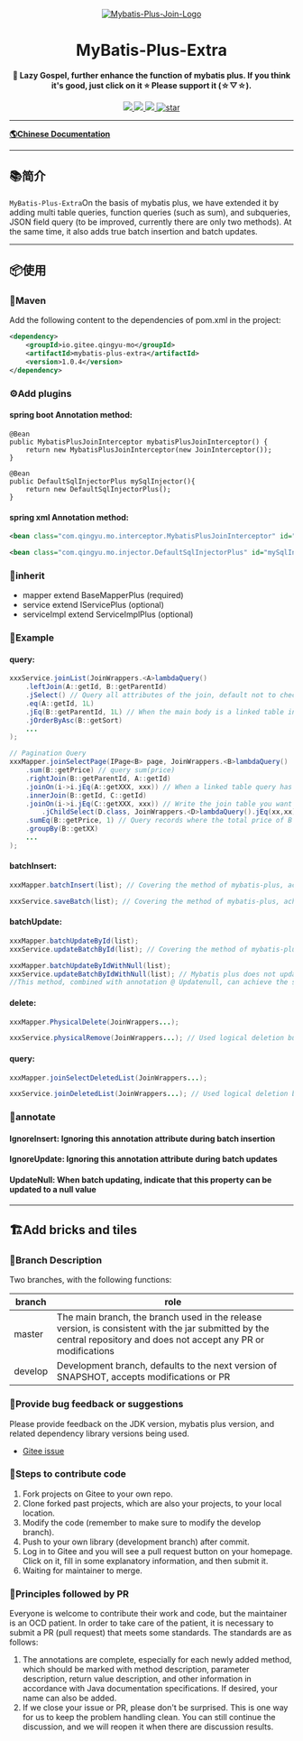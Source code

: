 <p align="center">
  <a href="https://gitee.com/qingyu-mo/mybatis-plus-extra/" target="_blank">
   <img alt="Mybatis-Plus-Join-Logo" src="https://mybatisplusjoin.com/lg.png">
  </a>
</p>
<h1 align="center">MyBatis-Plus-Extra</h1>
<p align="center">
	<strong>🍬 Lazy Gospel, further enhance the function of mybatis plus. If you think it's good, just click on it ⭐ Please support it (☆▽☆).</strong>
</p>

<p align="center">
	<a target="_blank" href="https://central.sonatype.com/artifact/io.gitee.qingyu-mo/mybatis-plus-extra">
		<img src="https://img.shields.io/maven-metadata/v?metadataUrl=https%3A%2F%2Fs01.oss.sonatype.org%2Fservice%2Flocal%2Frepo_groups%2Fpublic%2Fcontent%2Fio%2Fgitee%2Fqingyu-mo%2Fmybatis-plus-extra%2Fmaven-metadata.xml&label=Maven%20Central
" />
	</a>
	<a target="_blank" href="https://license.coscl.org.cn/MulanPSL2">
		<img src="https://img.shields.io/:license-MulanPSL2-blue.svg" />
	</a>
	<a target="_blank" href="https://www.oracle.com/java/technologies/javase/javase-jdk8-downloads.html">
		<img src="https://img.shields.io/badge/JDK-8+-green.svg" />
	</a>
	<a target="_blank" href='https://gitee.com/qingyu-mo/mybatis-plus-extra/stargazers'>
		<img src='https://gitee.com/qingyu-mo/mybatis-plus-extra/badge/star.svg?theme=gvp' alt='star'/>
	</a>
</p>

-------------------------------------------------------------------------------

[**🌎Chinese Documentation**](README.md)

-------------------------------------------------------------------------------

## 📚简介

`MyBatis-Plus-Extra`On the basis of mybatis plus, we have extended it by adding multi table queries, function queries (such as sum), and subqueries,
JSON field query (to be improved, currently there are only two methods). At the same time, it also adds true batch insertion and batch updates.

-------------------------------------------------------------------------------

## 📦使用

### 🍊Maven
Add the following content to the dependencies of pom.xml in the project:

```xml
<dependency>
    <groupId>io.gitee.qingyu-mo</groupId>
    <artifactId>mybatis-plus-extra</artifactId>
    <version>1.0.4</version>
</dependency>
```

### ⚙️Add plugins
#### spring boot Annotation method:

```jave
@Bean
public MybatisPlusJoinInterceptor mybatisPlusJoinInterceptor() {
    return new MybatisPlusJoinInterceptor(new JoinInterceptor());
}

@Bean
public DefaultSqlInjectorPlus mySqlInjector(){
    return new DefaultSqlInjectorPlus();
}
```

#### spring xml Annotation method:
```xml
<bean class="com.qingyu.mo.interceptor.MybatisPlusJoinInterceptor" id="mybatisPlusJoinInterceptor"/>

<bean class="com.qingyu.mo.injector.DefaultSqlInjectorPlus" id="mySqlInjector"/>
```
### 🔖inherit
* mapper extend BaseMapperPlus (required)
* service extend IServicePlus (optional)
* serviceImpl extend ServiceImplPlus (optional)

### 🔖Example
#### query:
```java
xxxService.joinList(JoinWrappers.<A>lambdaQuery()
    .leftJoin(A::getId, B::getParentId)
    .jSelect() // Query all attributes of the join, default not to check
    .eq(A::getId, 1L)
    .jEq(B::getParentId, 1L) // When the main body is a linked table instead of a main table, simply use the original mybatis-plus method with j
    .jOrderByAsc(B::getSort)
    ...
);

// Pagination Query
xxxMapper.joinSelectPage(IPage<B> page, JoinWrappers.<B>lambdaQuery()
    .sum(B::getPrice) // query sum(price)
    .rightJoin(B::getParentId, A::getId)
    .joinOn(i->i.jEq(A::getXXX, xxx)) // When a linked table query has more than one condition
    .innerJoin(B::getId, C::getId)
    .joinOn(i->i.jEq(C::getXXX, xxx)) // Write the join table you want to join after its join statement
        .jChildSelect(D.class, JoinWrappers.<D>lambdaQuery().jEq(xx,xx), alias) // The alias value comes from a subquery
    .sumEq(B::getPrice, 1) // Query records where the total price of B equals 1
    .groupBy(B::getXX)
    ...
);
```
#### batchInsert:
```java
xxxMapper.batchInsert(list); // Covering the method of mybatis-plus, achieving true batch insertion

xxxService.saveBatch(list); // Covering the method of mybatis-plus, achieving true batch insertion
```

#### batchUpdate:
```java
xxxMapper.batchUpdateById(list);
xxxService.updateBatchById(list); // Covering the method of mybatis-plus, achieving true batch update

xxxMapper.batchUpdateByIdWithNull(list);
xxxService.updateBatchByIdWithNull(list); // Mybatis plus does not update null values by default, and if you want to use it, you can only match a certain field to keep updating null values
//This method, combined with annotation @ Updatenull, can achieve the specified property to be updated to a null value when needed
```

#### delete:
```java
xxxMapper.PhysicalDelete(JoinWrappers...);

xxxService.physicalRemove(JoinWrappers...); // Used logical deletion but wanted to use physical deletion
```

#### query:
```java
xxxMapper.joinSelectDeletedList(JoinWrappers...);

xxxService.joinDeletedList(JoinWrappers...); // Used logical deletion but wanted to query records that have already been logically deleted
```

### 🔖annotate
#### IgnoreInsert: Ignoring this annotation attribute during batch insertion
#### IgnoreUpdate: Ignoring this annotation attribute during batch updates
#### UpdateNull: When batch updating, indicate that this property can be updated to a null value

-------------------------------------------------------------------------------

## 🏗️Add bricks and tiles

### 🎋Branch Description

Two branches, with the following functions:

| branch     | role                                                          |
|--------|---------------------------------------------------------------|
| master | The main branch, the branch used in the release version, is consistent with the jar submitted by the central repository and does not accept any PR or modifications |
| develop | Development branch, defaults to the next version of SNAPSHOT, accepts modifications or PR                 |

### 🐞Provide bug feedback or suggestions

Please provide feedback on the JDK version, mybatis plus version, and related dependency library versions being used.

- [Gitee issue](https://gitee.com/qingyu-mo/mybatis-plus-extra/issues)

### 🧬Steps to contribute code

1. Fork projects on Gitee to your own repo.
2. Clone forked past projects, which are also your projects, to your local location.
3. Modify the code (remember to make sure to modify the develop branch).
4. Push to your own library (development branch) after commit.
5. Log in to Gitee and you will see a pull request button on your homepage. Click on it, fill in some explanatory information, and then submit it.
6. Waiting for maintainer to merge.

### 📐Principles followed by PR

Everyone is welcome to contribute their work and code, but the maintainer is an OCD patient. In order to take care of the patient, 
it is necessary to submit a PR (pull request) that meets some standards. The standards are as follows:

1. The annotations are complete, especially for each newly added method, which should be marked with method description, 
parameter description, return value description, and other information in accordance with Java documentation specifications. If desired, your name can also be added.
2. If we close your issue or PR, please don't be surprised. This is one way for us to keep the problem handling clean. 
You can still continue the discussion, and we will reopen it when there are discussion results.